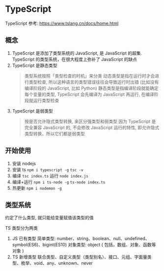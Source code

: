 # TypeScript

TypeScript 参考: https://www.tslang.cn/docs/home.html

## 概念

1. TypeScript 是添加了类型系统的 JavaScript, 是 JavaScript 的超集. TypeScript 的类型系统，在很大程度上弥补了 JavaScript 的缺点
2. TypeScript 是静态类型
   > 类型系统按照「类型检查的时机」来分类
   > 动态类型是指在运行时才会进行类型检查, 所以这种语言的类型错误往往会导致运行时出错 (比如没有编译阶段的 JavaScript, 比如 Python)
   > 静态类型是指编译阶段就能确定每个变量的类型, TypeScript 会先编译为 JavaScript 再运行, 在编译阶段就运行类型检查
3. TypeScript 是弱类型
   > 按是否允许隐式类型转换, 来区分强类型和弱类型
   > 因为 TypeScript 是完全兼容 JavaScript 的, 不会修改 JavaScript 运行的特性, 即允许隐式类型转换，所以它们都是弱类型

## 开始使用

1. 安装 nodejs
2. 安装 ts `npm i typescript -g` `tsc -v`
3. 编译 `tsc index.ts` 运行 `node index.js`
4. 编译+运行 `npm i ts-node -g` `ts-node index.ts`
5. 热更新 `npm i nodemon -g`

## 类型系统

约定了什么类型, 就只能给变量赋值该类型的值

TS 类型分为两类

1. JS 已有类型
   简单类型: number、string、boolean、null、undefined、symbol(ES6)、bigint(ES10)
   对象类型: object ( 包括，数组、对象、函数等对象 )
2. TS 新增类型
   联合类型、自定义类型（类型别名）、接口、元组、字面量类型、枚举、void、any、unknown、never

